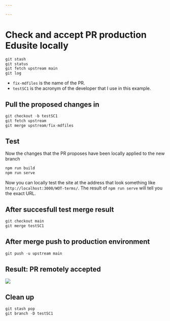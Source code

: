 ```yaml
---

---
```

# Check and accept PR production Edusite locally

```jsx
git stash 
git status
git fetch upstream main
git log
```

- `fix-mdfiles` is the name of the PR.
- `testSC1` is the acronym of the developer that I use in this example.

## Pull the proposed changes in

```jsx
git checkout -b testSC1  
git fetch upstream
git merge upstream/fix-mdfiles
```

## Test
Now the changes that the PR proposes have been locally applied to the new branch

```jsx
npm run build
npm run serve
```
Now you can locally test the site at the address that look something like `http://localhost:3000/WOT-terms/`. The result of `npm run serve` will tell you the exact URL.

## After succesfull test  merge result
```jsx
git checkout main
git merge testSC1
```

## After merge push to production environment
```jsx
git push -u upstream main
```
## Result: PR remotely accepted
 ![](https://hackmd.io/_uploads/SkPSW_L6i.png)

 ## Clean up
 ```jsx
git stash pop
git branch -D testSC1
```
